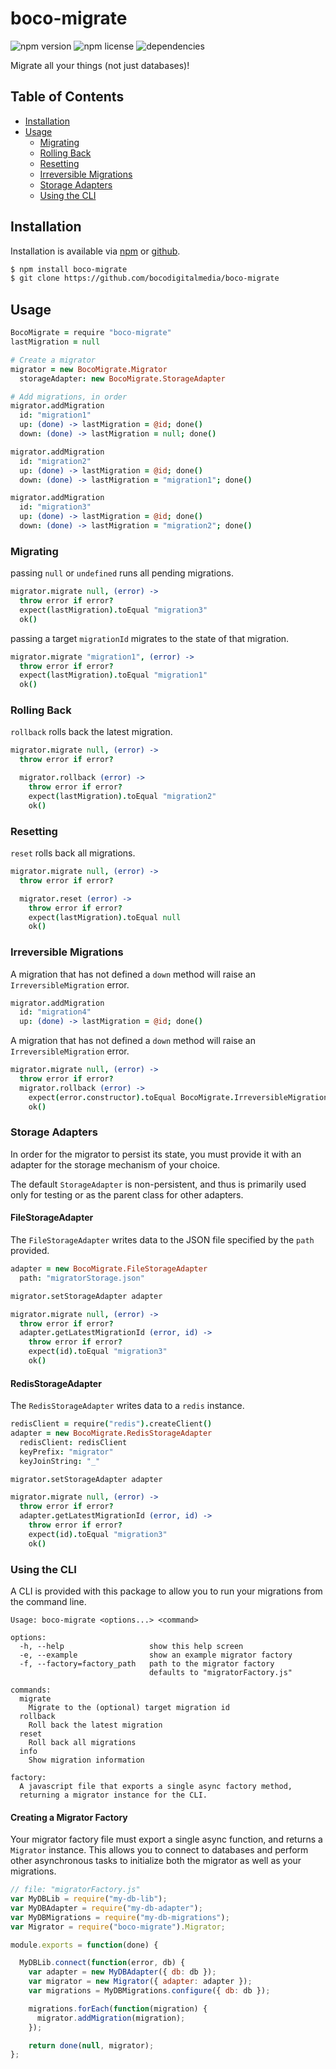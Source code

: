 # boco-migrate

![npm version](https://img.shields.io/npm/v/boco-migrate.svg)
![npm license](https://img.shields.io/npm/l/boco-migrate.svg)
![dependencies](https://david-dm.org/bocodigitalmedia/boco-migrate.png)

Migrate all your things (not just databases)!

## Table of Contents

* [Installation]
* [Usage]
  * [Migrating]
  * [Rolling Back]
  * [Resetting]
  * [Irreversible Migrations]
  * [Storage Adapters]
  * [Using the CLI]

## Installation

Installation is available via [npm] or [github].

```bash
$ npm install boco-migrate
$ git clone https://github.com/bocodigitalmedia/boco-migrate
```

## Usage

```coffee
BocoMigrate = require "boco-migrate"
lastMigration = null

# Create a migrator
migrator = new BocoMigrate.Migrator
  storageAdapter: new BocoMigrate.StorageAdapter

# Add migrations, in order
migrator.addMigration
  id: "migration1"
  up: (done) -> lastMigration = @id; done()
  down: (done) -> lastMigration = null; done()

migrator.addMigration
  id: "migration2"
  up: (done) -> lastMigration = @id; done()
  down: (done) -> lastMigration = "migration1"; done()

migrator.addMigration
  id: "migration3"
  up: (done) -> lastMigration = @id; done()
  down: (done) -> lastMigration = "migration2"; done()
```

### Migrating

passing `null` or `undefined` runs all pending migrations.

```coffee
migrator.migrate null, (error) ->
  throw error if error?
  expect(lastMigration).toEqual "migration3"
  ok()
```

passing a target `migrationId` migrates to the state of that migration.

```coffee
migrator.migrate "migration1", (error) ->
  throw error if error?
  expect(lastMigration).toEqual "migration1"
  ok()
```

### Rolling Back

`rollback` rolls back the latest migration.

```coffee
migrator.migrate null, (error) ->
  throw error if error?

  migrator.rollback (error) ->
    throw error if error?
    expect(lastMigration).toEqual "migration2"
    ok()
```

### Resetting

`reset` rolls back all migrations.

```coffee
migrator.migrate null, (error) ->
  throw error if error?

  migrator.reset (error) ->
    throw error if error?
    expect(lastMigration).toEqual null
    ok()
```

### Irreversible Migrations

A migration that has not defined a `down` method will raise an `IrreversibleMigration` error.

```coffee
migrator.addMigration
  id: "migration4"
  up: (done) -> lastMigration = @id; done()
```

A migration that has not defined a `down` method will raise an `IrreversibleMigration` error.

```coffee
migrator.migrate null, (error) ->
  throw error if error?
  migrator.rollback (error) ->
    expect(error.constructor).toEqual BocoMigrate.IrreversibleMigration
    ok()
```

### Storage Adapters

In order for the migrator to persist its state, you must provide it with an adapter for the storage mechanism of your choice.

The default `StorageAdapter` is non-persistent, and thus is primarily used only for testing or as the parent class for other adapters.

#### FileStorageAdapter

The `FileStorageAdapter` writes data to the JSON file specified by the `path` provided.

```coffee
adapter = new BocoMigrate.FileStorageAdapter
  path: "migratorStorage.json"

migrator.setStorageAdapter adapter

migrator.migrate null, (error) ->
  throw error if error?
  adapter.getLatestMigrationId (error, id) ->
    throw error if error?
    expect(id).toEqual "migration3"
    ok()
```

#### RedisStorageAdapter

The `RedisStorageAdapter` writes data to a `redis` instance.

```coffee
redisClient = require("redis").createClient()
adapter = new BocoMigrate.RedisStorageAdapter
  redisClient: redisClient
  keyPrefix: "migrator"
  keyJoinString: "_"

migrator.setStorageAdapter adapter

migrator.migrate null, (error) ->
  throw error if error?
  adapter.getLatestMigrationId (error, id) ->
    throw error if error?
    expect(id).toEqual "migration3"
    ok()
```

### Using the CLI

A CLI is provided with this package to allow you to run your migrations from the command line.

```text
Usage: boco-migrate <options...> <command>

options:
  -h, --help                   show this help screen
  -e, --example                show an example migrator factory
  -f, --factory=factory_path   path to the migrator factory
                               defaults to "migratorFactory.js"

commands:
  migrate
    Migrate to the (optional) target migration id
  rollback
    Roll back the latest migration
  reset
    Roll back all migrations
  info
    Show migration information

factory:
  A javascript file that exports a single async factory method,
  returning a migrator instance for the CLI.
```

#### Creating a Migrator Factory

Your migrator factory file must export a single async function, and returns a `Migrator` instance. This allows you to connect to databases and perform other asynchronous tasks to initialize both the migrator as well as your migrations.

```js
// file: "migratorFactory.js"
var MyDBLib = require("my-db-lib");
var MyDBAdapter = require("my-db-adapter");
var MyDBMigrations = require("my-db-migrations");
var Migrator = require("boco-migrate").Migrator;

module.exports = function(done) {

  MyDBLib.connect(function(error, db) {
    var adapter = new MyDBAdapter({ db: db });
    var migrator = new Migrator({ adapter: adapter });
    var migrations = MyDBMigrations.configure({ db: db });

    migrations.forEach(function(migration) {
      migrator.addMigration(migration);
    });

    return done(null, migrator);
};
```

[Installation]: #installation
[Usage]: #usage
[Migrating]: #migrating
[Rolling Back]: #rolling-back
[Resetting]: #resetting
[Irreversible Migrations]: #irreversible-migrations
[Storage Adapters]: #storage-adapters
[Using the CLI]: #using-the-cli

[npm]: http://npmjs.org
[github]: http://www.github.com
